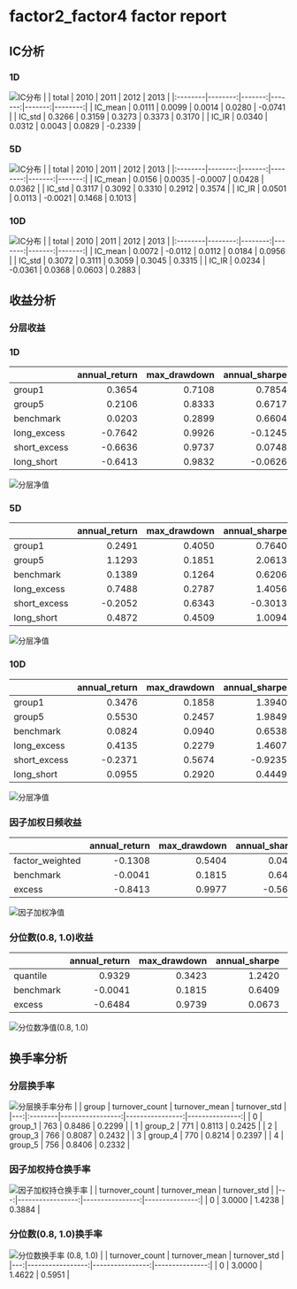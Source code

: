 # factor2_factor4 factor report
## IC分析
### 1D
![IC分布](IC/factor2_factor4_1D.png)
|         |   total |   2010 |   2011 |   2012 |    2013 |
|:--------|--------:|-------:|-------:|-------:|--------:|
| IC_mean |  0.0111 | 0.0099 | 0.0014 | 0.0280 | -0.0741 |
| IC_std  |  0.3266 | 0.3159 | 0.3273 | 0.3373 |  0.3170 |
| IC_IR   |  0.0340 | 0.0312 | 0.0043 | 0.0829 | -0.2339 |

### 5D
![IC分布](IC/factor2_factor4_5D.png)
|         |   total |   2010 |    2011 |   2012 |   2013 |
|:--------|--------:|-------:|--------:|-------:|-------:|
| IC_mean |  0.0156 | 0.0035 | -0.0007 | 0.0428 | 0.0362 |
| IC_std  |  0.3117 | 0.3092 |  0.3310 | 0.2912 | 0.3574 |
| IC_IR   |  0.0501 | 0.0113 | -0.0021 | 0.1468 | 0.1013 |

### 10D
![IC分布](IC/factor2_factor4_10D.png)
|         |   total |    2010 |   2011 |   2012 |   2013 |
|:--------|--------:|--------:|-------:|-------:|-------:|
| IC_mean |  0.0072 | -0.0112 | 0.0112 | 0.0184 | 0.0956 |
| IC_std  |  0.3072 |  0.3111 | 0.3059 | 0.3045 | 0.3315 |
| IC_IR   |  0.0234 | -0.0361 | 0.0368 | 0.0603 | 0.2883 |

## 收益分析
### 分层收益
### 1D
|              |   annual_return |   max_drawdown |   annual_sharpe |   annual_calmar |   win_rate |   avg_win_return |   avg_loss_return |   profit_loss_ratio |   annual_volatility |   annual_downside_deviation |   annual_sortino |
|:-------------|----------------:|---------------:|----------------:|----------------:|-----------:|-----------------:|------------------:|--------------------:|--------------------:|----------------------------:|-----------------:|
| group1       |          0.3654 |         0.7108 |          0.7854 |          8.1605 |     0.4867 |           0.0460 |           -0.0379 |              1.2143 |              0.9449 |                      0.5210 |           1.4245 |
| group5       |          0.2106 |         0.8333 |          0.6717 |          4.0112 |     0.5019 |           0.0436 |           -0.0387 |              1.1271 |              0.9814 |                      0.6247 |           1.0553 |
| benchmark    |          0.0203 |         0.2899 |          0.6604 |          1.1093 |     0.4930 |           0.0708 |           -0.0622 |              1.1392 |              1.2968 |                      0.7104 |           1.2055 |
| long_excess  |         -0.7642 |         0.9926 |         -0.1245 |        -12.2213 |     0.4766 |           0.0807 |           -0.0750 |              1.0765 |              1.5847 |                      0.9149 |          -0.2156 |
| short_excess |         -0.6636 |         0.9737 |          0.0748 |        -10.8185 |     0.4968 |           0.0772 |           -0.0753 |              1.0249 |              1.5297 |                      0.9792 |           0.1168 |
| long_short   |         -0.6413 |         0.9832 |         -0.0626 |        -10.3532 |     0.5158 |           0.0561 |           -0.0604 |              0.9280 |              1.3249 |                      1.0358 |          -0.0800 |

![分层净值](net_value/factor2_factor4_1D.png)
### 5D
|              |   annual_return |   max_drawdown |   annual_sharpe |   annual_calmar |   win_rate |   avg_win_return |   avg_loss_return |   profit_loss_ratio |   annual_volatility |   annual_downside_deviation |   annual_sortino |
|:-------------|----------------:|---------------:|----------------:|----------------:|-----------:|-----------------:|------------------:|--------------------:|--------------------:|----------------------------:|-----------------:|
| group1       |          0.2491 |         0.4050 |          0.7640 |          9.7642 |     0.4994 |           0.0199 |           -0.0175 |              1.1379 |              0.3901 |                      0.2280 |           1.3074 |
| group5       |          1.1293 |         0.1851 |          2.0613 |         96.8337 |     0.5389 |           0.0209 |           -0.0173 |              1.2135 |              0.4067 |                      0.2099 |           3.9946 |
| benchmark    |          0.1389 |         0.1264 |          0.6206 |         17.4538 |     0.4879 |           0.0145 |           -0.0125 |              1.1570 |              0.2667 |                      0.1409 |           1.1748 |
| long_excess  |          0.7488 |         0.2787 |          1.4056 |         42.6533 |     0.5159 |           0.0255 |           -0.0216 |              1.1775 |              0.4787 |                      0.2535 |           2.6541 |
| short_excess |         -0.2052 |         0.6343 |         -0.3013 |         -5.1349 |     0.4968 |           0.0216 |           -0.0224 |              0.9655 |              0.4400 |                      0.2774 |          -0.4777 |
| long_short   |          0.4872 |         0.4509 |          1.0094 |         17.1553 |     0.5274 |           0.0268 |           -0.0254 |              1.0563 |              0.5353 |                      0.3331 |           1.6219 |

![分层净值](net_value/factor2_factor4_5D.png)
### 10D
|              |   annual_return |   max_drawdown |   annual_sharpe |   annual_calmar |   win_rate |   avg_win_return |   avg_loss_return |   profit_loss_ratio |   annual_volatility |   annual_downside_deviation |   annual_sortino |
|:-------------|----------------:|---------------:|----------------:|----------------:|-----------:|-----------------:|------------------:|--------------------:|--------------------:|----------------------------:|-----------------:|
| group1       |          0.3476 |         0.1858 |          1.3940 |         29.6958 |     0.5103 |           0.0121 |           -0.0100 |              1.2132 |              0.2336 |                      0.1289 |           2.5250 |
| group5       |          0.5530 |         0.2457 |          1.9849 |         35.7359 |     0.5282 |           0.0125 |           -0.0100 |              1.2445 |              0.2359 |                      0.1257 |           3.7254 |
| benchmark    |          0.0824 |         0.0940 |          0.6538 |         13.9123 |     0.4987 |           0.0074 |           -0.0066 |              1.1112 |              0.1350 |                      0.0720 |           1.2255 |
| long_excess  |          0.4135 |         0.2279 |          1.4607 |         28.7933 |     0.5115 |           0.0139 |           -0.0115 |              1.2110 |              0.2601 |                      0.1444 |           2.6314 |
| short_excess |         -0.2371 |         0.5674 |         -0.9235 |         -6.6320 |     0.4974 |           0.0118 |           -0.0135 |              0.8702 |              0.2570 |                      0.1762 |          -1.3467 |
| long_short   |          0.0955 |         0.2920 |          0.4449 |          5.1920 |     0.5179 |           0.0153 |           -0.0153 |              1.0020 |              0.3205 |                      0.2132 |           0.6688 |

![分层净值](net_value/factor2_factor4_10D.png)
### 因子加权日频收益
|                 |   annual_return |   max_drawdown |   annual_sharpe |   annual_calmar |   win_rate |   avg_win_return |   avg_loss_return |   profit_loss_ratio |   annual_volatility |   annual_downside_deviation |   annual_sortino |
|:----------------|----------------:|---------------:|----------------:|----------------:|-----------:|-----------------:|------------------:|--------------------:|--------------------:|----------------------------:|-----------------:|
| factor_weighted |         -0.1308 |         0.5404 |          0.0467 |         -3.8423 |     0.5303 |           0.0247 |           -0.0276 |              0.8936 |              0.5675 |                      0.5054 |           0.0524 |
| benchmark       |         -0.0041 |         0.1815 |          0.6409 |         -0.3591 |     0.4944 |           0.0704 |           -0.0623 |              1.1297 |              1.2946 |                      0.7106 |           1.1677 |
| excess          |         -0.8413 |         0.9977 |         -0.5657 |        -13.3861 |     0.5069 |           0.0673 |           -0.0756 |              0.8897 |              1.4199 |                      0.8999 |          -0.8925 |

![因子加权净值](net_value/factor2_factor4_factor_weighted.png)
### 分位数(0.8, 1.0)收益
|           |   annual_return |   max_drawdown |   annual_sharpe |   annual_calmar |   win_rate |   avg_win_return |   avg_loss_return |   profit_loss_ratio |   annual_volatility |   annual_downside_deviation |   annual_sortino |
|:----------|----------------:|---------------:|----------------:|----------------:|-----------:|-----------------:|------------------:|--------------------:|--------------------:|----------------------------:|-----------------:|
| quantile  |          0.9329 |         0.3423 |          1.2420 |         43.2583 |     0.5234 |           0.0362 |           -0.0312 |              1.1596 |              0.7491 |                      0.4473 |           2.0802 |
| benchmark |         -0.0041 |         0.1815 |          0.6409 |         -0.3591 |     0.4944 |           0.0704 |           -0.0623 |              1.1297 |              1.2946 |                      0.7106 |           1.1677 |
| excess    |         -0.6484 |         0.9739 |          0.0673 |        -10.5688 |     0.5031 |           0.0755 |           -0.0757 |              0.9982 |              1.5137 |                      0.8930 |           0.1141 |

![分位数净值(0.8, 1.0)](net_value/factor2_factor4_quantile.png)
## 换手率分析
### 分层换手率
![分层换手率分布](turnover/factor2_factor4_group.png)
|    | group   |   turnover_count |   turnover_mean |   turnover_std |
|---:|:--------|-----------------:|----------------:|---------------:|
|  0 | group_1 |              763 |          0.8486 |         0.2299 |
|  1 | group_2 |              771 |          0.8113 |         0.2425 |
|  2 | group_3 |              766 |          0.8087 |         0.2432 |
|  3 | group_4 |              770 |          0.8214 |         0.2397 |
|  4 | group_5 |              756 |          0.8406 |         0.2332 |

### 因子加权持仓换手率
![因子加权持仓换手率](turnover/factor2_factor4_factor_weighted.png)
|    |   turnover_count |   turnover_mean |   turnover_std |
|---:|-----------------:|----------------:|---------------:|
|  0 |           3.0000 |          1.4238 |         0.3884 |

### 分位数(0.8, 1.0)换手率
![分位数换手率 (0.8, 1.0)](turnover/factor2_factor4_quantile.png)
|    |   turnover_count |   turnover_mean |   turnover_std |
|---:|-----------------:|----------------:|---------------:|
|  0 |           3.0000 |          1.4622 |         0.5951 |

